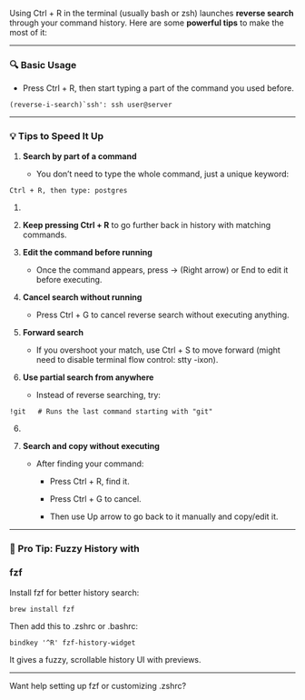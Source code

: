 
Using Ctrl + R in the terminal (usually bash or zsh) launches **reverse search** through your command history. Here are some **powerful tips** to make the most of it:

---

### **🔍 Basic Usage**

- Press Ctrl + R, then start typing a part of the command you used before.
    

```
(reverse-i-search)`ssh': ssh user@server
```

  

---

### **💡 Tips to Speed It Up**

1. **Search by part of a command**
    
    - You don’t need to type the whole command, just a unique keyword:
        
    

```
Ctrl + R, then type: postgres
```

1.   
    
2. **Keep pressing Ctrl + R** to go further back in history with matching commands.
    
3. **Edit the command before running**
    
    - Once the command appears, press → (Right arrow) or End to edit it before executing.
        
    
4. **Cancel search without running**
    
    - Press Ctrl + G to cancel reverse search without executing anything.
        
    
5. **Forward search**
    
    - If you overshoot your match, use Ctrl + S to move forward (might need to disable terminal flow control: stty -ixon).
        
    
6. **Use partial search from anywhere**
    
    - Instead of reverse searching, try:
        
    

```
!git   # Runs the last command starting with "git"
```

6.   
    
7. **Search and copy without executing**
    
    - After finding your command:
        
        - Press Ctrl + R, find it.
            
        - Press Ctrl + G to cancel.
            
        - Then use Up arrow to go back to it manually and copy/edit it.
            
        
    

---

### **🧠 Pro Tip: Fuzzy History with** 

### **fzf**

  

Install fzf for better history search:

```
brew install fzf
```

Then add this to .zshrc or .bashrc:

```
bindkey '^R' fzf-history-widget
```

It gives a fuzzy, scrollable history UI with previews.

---

Want help setting up fzf or customizing .zshrc?